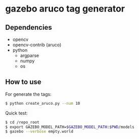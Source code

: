 # gazebo aruco tag generator

## Dependencies

- opencv
- opencv-contrib (aruco)
- python
  - argparse
  - numpy
  - os

## How to use
For generate the tags:
```bash
$ python create_aruco.py --num 10
```

Quick test:
```bash
$ cd /repo_root
$ export GAZEBO_MODEL_PATH=$GAZEBO_MODEL_PATH:$PWD/models
$ gazebo --verbose empty.world
```
